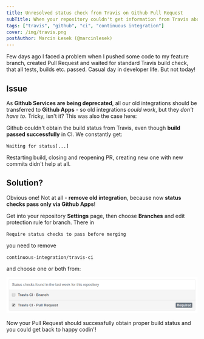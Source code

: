 ```yaml
---
title: Unresolved status check from Travis on Github Pull Request
subTitle: When your repository couldn't get information from Travis about build status check and you stuck on unresolved PR
tags: ["travis", "github", "ci", "continuous integration"]
cover: /img/travis.png
postAuthor: Marcin Łesek (@marcinlesek)
---
```


Few days ago I faced a problem when I pushed some code to my feature branch, created Pull Request and waited for standard Travis build check, that all tests, builds etc. passed. Casual day in developer life. But not today! 

## Issue

As **Github Services are being deprecated**, all our old integrations should be transferred to **Github Apps** - so old integrations *could work*, but they *don't have to*. Tricky, isn't it? This was also the case here: 

Github couldn't obtain the build status from Travis, even though **build passed successfully** in CI. We constantly get:

```
Waiting for status[...]
```

Restarting build, closing and reopening PR, creating new one with new commits didn't help at all. 

## Solution?

Obvious one! Not at all - **remove old integration**, because now **status checks pass only via Github Apps**!

Get into your repository **Settings** page, then choose **Branches** and edit protection rule for branch. There in 

```
Require status checks to pass before merging
```

you need to remove

```
continuous-integration/travis-ci
```

and choose one or both from:

![](../../static/img/travis-check.png)

Now your Pull Request should successfully obtain proper build status and you could get back to happy codin'!

